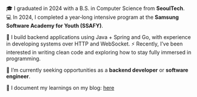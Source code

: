🎓 I graduated in 2024 with a B.S. in Computer Science from **SeoulTech**.  
💻 In 2024, I completed a year‑long intensive program at the **Samsung Software Academy for Youth (SSAFY)**.

🌱 I build backend applications using Java + Spring and Go, with experience in developing systems over HTTP and WebSocket.
⚡ Recently, I’ve been interested in writing clean code and exploring how to stay fully immersed in programming.


🚀 I’m currently seeking opportunities as a **backend developer** or **software engineer**.

📘 I document my learnings on my blog: [here](https://velog.io/@junsk50/posts)
